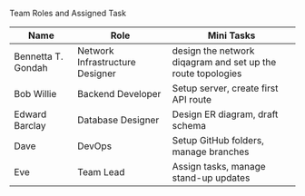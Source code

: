 Team Roles and Assigned Task

| Name | Role | Mini Tasks |
|------|------|-------------|
| Bennetta T. Gondah | Network Infrastructure Designer| design  the network diqagram and set up the route topologies
| Bob  Willie| Backend Developer | Setup server, create first API route |
| Edward Barclay| Database Designer | Design ER diagram, draft schema |
| Dave | DevOps | Setup GitHub folders, manage branches |
| Eve | Team Lead | Assign tasks, manage stand-up updates |
